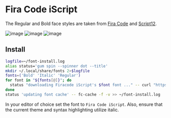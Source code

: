 # Fira Code iScript

The Regular and Bold face styles are taken from [Fira Code](https://github.com/tonsky/FiraCode) and [Script12](https://www.myfontsfree.com/134618/script12pitchbt.htm).

![image](https://user-images.githubusercontent.com/7041191/30752845-8c8484ce-9f8b-11e7-9df1-1d171b8d5e66.png)
![image](https://user-images.githubusercontent.com/7041191/30753423-41be3e06-9f8d-11e7-930d-9cfdb5b5ee60.png)
![image](https://user-images.githubusercontent.com/7041191/30752894-b5ff4b4a-9f8b-11e7-9908-969829409d08.png)

## Install

```bash
logfile=~/font-install.log
alias status='gum spin --spinner dot --title'
mkdir ~/.local/share/fonts 2>$logfile 
fonts=('Bold' 'Italic' 'Regular')
for font in "${fonts[@]}"; do
  status "downloading Firacode iScript's $font font ..." -- curl "https://github.com/kencrocken/FiraCodeiScript/blob/master/FiraCodeiScript-$font.ttf" > "$HOME/.local/share/fonts/FiraCodeiScript-$font.ttf"
done
status 'updating font cache' -- fc-cache -f -v >> ~/font-install.log
```

In your editor of choice set the font to `Fira Code iScript`.  Also, ensure that the current theme and syntax highlighting utilize italic.


